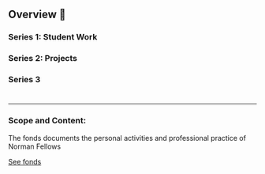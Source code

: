 ## Overview 👋

### Series 1: Student Work

### Series 2: Projects
### Series 3
#

---

### Scope and Content:
The fonds documents the personal activities and professional practice of Norman Fellows

[See fonds](https://github.com/Norman-Fellows/.github)

